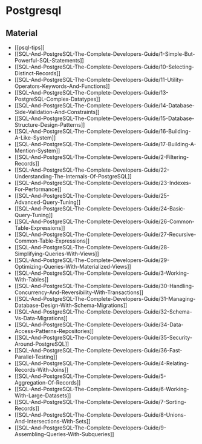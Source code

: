 # Postgresql

## Material

- [[psql-tips]]
- [[SQL-And-PostgreSQL-The-Complete-Developers-Guide/1-Simple-But-Powerful-SQL-Statements]]
- [[SQL-And-PostgreSQL-The-Complete-Developers-Guide/10-Selecting-Distinct-Records]]
- [[SQL-And-PostgreSQL-The-Complete-Developers-Guide/11-Utility-Operators-Keywords-And-Functions]]
- [[SQL-And-PostgreSQL-The-Complete-Developers-Guide/13-PostgreSQL-Complex-Datatypes]]
- [[SQL-And-PostgreSQL-The-Complete-Developers-Guide/14-Database-Side-Validation-And-Constraints]]
- [[SQL-And-PostgreSQL-The-Complete-Developers-Guide/15-Database-Structure-Design-Patterns]]
- [[SQL-And-PostgreSQL-The-Complete-Developers-Guide/16-Building-A-Like-System]]
- [[SQL-And-PostgreSQL-The-Complete-Developers-Guide/17-Building-A-Mention-System]]
- [[SQL-And-PostgreSQL-The-Complete-Developers-Guide/2-Filtering-Records]]
- [[SQL-And-PostgreSQL-The-Complete-Developers-Guide/22-Understanding-The-Internals-Of-PostgreSQL]]
- [[SQL-And-PostgreSQL-The-Complete-Developers-Guide/23-Indexes-For-Performance]]
- [[SQL-And-PostgreSQL-The-Complete-Developers-Guide/25-Advanced-Query-Tuning]]
- [[SQL-And-PostgreSQL-The-Complete-Developers-Guide/24-Basic-Query-Tuning]]
- [[SQL-And-PostgreSQL-The-Complete-Developers-Guide/26-Common-Table-Expressions]]
- [[SQL-And-PostgreSQL-The-Complete-Developers-Guide/27-Recursive-Common-Table-Expressions]]
- [[SQL-And-PostgreSQL-The-Complete-Developers-Guide/28-Simplifying-Queries-With-Views]]
- [[SQL-And-PostgreSQL-The-Complete-Developers-Guide/29-Optimizing-Queries-With-Materialized-Views]]
- [[SQL-And-PostgreSQL-The-Complete-Developers-Guide/3-Working-With-Tables]]
- [[SQL-And-PostgreSQL-The-Complete-Developers-Guide/30-Handling-Concurrency-And-Reversibility-With-Transactions]]
- [[SQL-And-PostgreSQL-The-Complete-Developers-Guide/31-Managing-Database-Design-With-Schema-Migrations]]
- [[SQL-And-PostgreSQL-The-Complete-Developers-Guide/32-Schema-Vs-Data-Migrations]]
- [[SQL-And-PostgreSQL-The-Complete-Developers-Guide/34-Data-Access-Patterns-Repositories]]
- [[SQL-And-PostgreSQL-The-Complete-Developers-Guide/35-Security-Around-PostgreSQL]]
- [[SQL-And-PostgreSQL-The-Complete-Developers-Guide/36-Fast-Parallel-Testing]]
- [[SQL-And-PostgreSQL-The-Complete-Developers-Guide/4-Relating-Records-With-Joins]]
- [[SQL-And-PostgreSQL-The-Complete-Developers-Guide/5-Aggregation-Of-Records]]
- [[SQL-And-PostgreSQL-The-Complete-Developers-Guide/6-Working-With-Large-Datasets]]
- [[SQL-And-PostgreSQL-The-Complete-Developers-Guide/7-Sorting-Records]]
- [[SQL-And-PostgreSQL-The-Complete-Developers-Guide/8-Unions-And-Intersections-With-Sets]]
- [[SQL-And-PostgreSQL-The-Complete-Developers-Guide/9-Assembling-Queries-With-Subqueries]]
